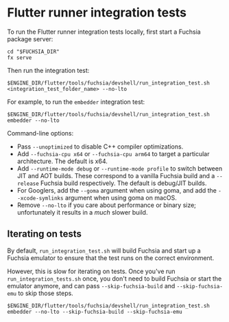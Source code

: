 # Flutter runner integration tests

To run the Flutter runner integration tests locally,
first start a Fuchsia package server:

```shell
cd "$FUCHSIA_DIR"
fx serve
```

Then run the integration test:

```shell
$ENGINE_DIR/flutter/tools/fuchsia/devshell/run_integration_test.sh <integration_test_folder_name> --no-lto
```

For example, to run the `embedder` integration test:

```shell
$ENGINE_DIR/flutter/tools/fuchsia/devshell/run_integration_test.sh embedder --no-lto
```

Command-line options:

* Pass `--unoptimized` to disable C++ compiler optimizations.
* Add `--fuchsia-cpu x64` or `--fuchsia-cpu arm64` to target a particular architecture.
  The default is x64.
* Add `--runtime-mode debug` or `--runtime-mode profile` to switch between JIT and AOT
  builds.  These correspond to a vanilla Fuchsia build and a `--release` Fuchsia build
  respectively.  The default is debug/JIT builds.
* For Googlers, add the `--goma` argument when using goma, and add the `--xcode-symlinks`
  argument when using goma on macOS.
* Remove `--no-lto` if you care about performance or binary size; unfortunately it results
  in a *much* slower build.

## Iterating on tests

By default, `run_integration_test.sh` will build Fuchsia and start up a Fuchsia emulator
to ensure that the test runs on the correct environment.

However, this is slow for iterating on tests. Once you've run `run_integration_tests.sh`
once, you don't need to build Fuchsia or start the emulator anymore, and can pass
`--skip-fuchsia-build` and `--skip-fuchsia-emu` to skip those steps.

```shell
$ENGINE_DIR/flutter/tools/fuchsia/devshell/run_integration_test.sh embedder --no-lto --skip-fuchsia-build --skip-fuchsia-emu
```
